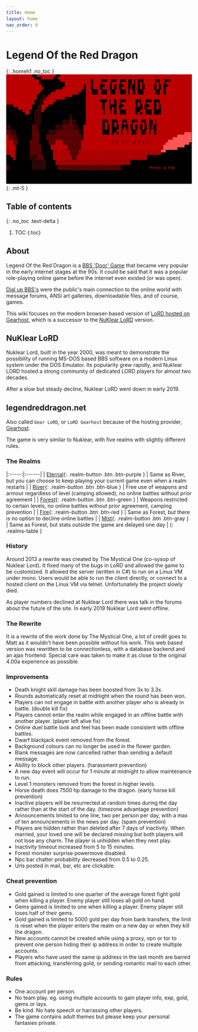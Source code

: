 ```yaml
---
title: Home
layout: home
nav_order: 0
---
```

# Legend Of the Red Dragon  
{: .homeh1 .no_toc } 
![](assets/images/slider2.webp){: .mt-5 }

## Table of contents
{: .no_toc .text-delta }

1. TOC
{:toc}

## About
Legend Of the Red Dragon is a <a href="https://en.wikipedia.org/wiki/Door_(bulletin_board_system)" target="_blank">BBS 'Door' Game</a> that became very popular in the early internet stages at the 90s. It could be said that it was a popular role-playing online game before the internet even existed (or was open).  
  
<a href="https://en.wikipedia.org/wiki/Bulletin_board_system" target="_blank">Dial up BBS's</a> were the public's main connection to the online world with message forums, ANSI art galleries, downloadable files, and of course, games.  
  
This wiki focuses on the modern browser-based version of <a href="https://legendreddragon.net/" target="_blank">LoRD hosted on Gearhost</a>, which is a successor to the <a href="https://nuklearlord.fandom.com/wiki/Special:AllPages" target="_blank">NuKlear LoRD</a> version.  

## NuKlear LoRD
Nuklear Lord, built in the year 2000, was meant to demonstrate the possibility of running MS-DOS based BBS software on a modern Linux system under the DOS Emulator. Its popularity grew rapidly, and Nuklear LORD hosted a strong community of dedicated LORD players for almost two decades.  
  
After a slow but steady decline, Nuklear LoRD went down in early 2019.  

## legendreddragon.net  
Also called `Gear LoRD`, or `LoRD Gearhost` because of the hosting provider, <a href="https://www.gearhost.com/" target="_blank">Gearhost</a>.  
  
The game is very similar to Nuklear, with five realms with slightly different rules.

### The Realms

|:-----:|:------|
| [Eternal](https://legendreddragon.net/Realm/Eternal){: .realm-button .btn .btn-purple } | Same as River, but you can choose to keep playing your current game even when a realm restarts |
| [River](https://legendreddragon.net/Realm/River){: .realm-button .btn .btn-blue } | Free use of weapons and armour regardless of level (camping allowed), no online battles without prior agreement |
| [Forest](https://legendreddragon.net/Realm/Forest){: .realm-button .btn .btn-green } | Weapons restricted to certain levels, no online battles without prior agreement, camping prevention |
| [Fire](https://legendreddragon.net/Realm/Fire){: .realm-button .btn .btn-red } | Same as Forest, but there is no option to decline online battles |
| [Mist](https://legendreddragon.net/Realm/Mist){: .realm-button .btn .btn-gray } | Same as Forest, but stats outside the game are delayed one day |
{: .realms-table }

### History
Around 2013 a rewrite was created by The Mystical One (co-sysop of Nuklear Lord). It fixed many of the bugs in LoRD and allowed the game to be customized. It allowed the server (written in C#) to run on a Linux VM under mono. Users would be able to run the client directly, or connect to a hosted client on the Linux VM via telnet. Unfortunately the project slowly died.  
  
As player numbers declined at Nuklear Lord there was talk in the forums about the future of the site. In early 2019 Nuklear Lord went offline.  
  
### The Rewrite
It is a rewrite of the work done by The Mystical One, a lot of credit goes to Matt as it wouldn't have been possible without his work. This web based version was rewritten to be connectionless, with a database backend and an ajax frontend. Special care was taken to make it as close to the original 4.00a experience as possible. 

### Improvements
 - Death knight skill damage has been boosted from 3x to 3.3x.
 - Rounds automatically reset at midnight when the round has been won.
 - Players can not engage in battle with another player who is already in battle. (double kill fix)
 - Players cannot enter the realm while engaged in an offline battle with another player. (player left alive fix)
 - Online duel battle look and feel has been made consistent with offline battles.
 - Dwarf blackjack event removed from the forest.
 - Background colours can no longer be used in the flower garden.
 - Blank messages are now cancelled rather than sending a default message.
 - Ability to block other players. (harassment prevention)
 - A new day event will occur for 1 minute at midnight to allow maintenance to run.
 - Level 1 monsters removed from the forest in higher levels.
 - Horse death does 7500 hp damage to the dragon. (early horse kill prevention)
 - Inactive players will be resurrected at random times during the day rather than at the start of the day. (timezone advantage prevention)
 - Announcements limited to one line, two per person per day, with a max of ten announcements in the news per day. (spam prevention)
 - Players are hidden rather than deleted after 7 days of inactivity. When married, your loved one will be declared missing but both players will not lose any charm. The player is unhidden when they next play.
 - Inactivity timeout increased from 5 to 15 minutes.
 - Forest monster surprise powermove disabled.
 - Npc bar chatter probability decreased from 0.5 to 0.25.
 - Urls posted in mail, bar, etc are clickable.


### Cheat prevention
 - Gold gained is limited to one quarter of the average forest fight gold when killing a player. Enemy player still loses all gold on hand.
 - Gems gained is limited to one when killing a player. Enemy player still loses half of their gems.
 - Gold gained is limited to 5000 gold per day from bank transfers, the limit is reset when the player enters the realm on a new day or when they kill the dragon.
 - New accounts cannot be created while using a proxy, vpn or tor to prevent one person hiding their ip address in order to create multiple accounts.
 - Players who have used the same ip address in the last month are barred from attacking, transferring gold, or sending romantic mail to each other.

### Rules
 - One account per person.
 - No team play. eg. using multiple accounts to gain player info, exp, gold, gems or lays.
 - Be kind. No hate speech or harrassing other players.
 - The game contains adult themes but please keep your personal fantasies private.

